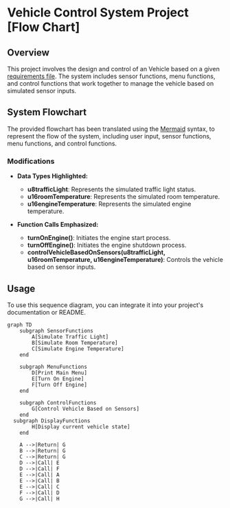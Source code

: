 # Vehicle Control System Project [Flow Chart]

## Overview

This project involves the design and control of an Vehicle based on a given [requirements file](https://github.com/Salahbendary/VehicleControlSystem/blob/main/Mini%20Project%201_C%20Programming.pdf). The system includes sensor functions, menu functions, and control functions that work together to manage the vehicle based on simulated sensor inputs.

## System Flowchart 
The provided flowchart has been translated using the [Mermaid](https://mermaid-js.github.io/mermaid/) syntax, to represent the flow of the system,
including user input, sensor functions, menu functions, and control functions.

### Modifications

- **Data Types Highlighted:**
  - **u8trafficLight**: Represents the simulated traffic light status.
  - **u16roomTemperature**: Represents the simulated room temperature.
  - **u16engineTemperature**: Represents the simulated engine temperature.

- **Function Calls Emphasized:**
  - **turnOnEngine()**: Initiates the engine start process.
  - **turnOffEngine()**: Initiates the engine shutdown process.
  - **controlVehicleBasedOnSensors(u8trafficLight, u16roomTemperature, u16engineTemperature)**: Controls the vehicle based on sensor inputs.

## Usage

To use this sequence diagram, you can integrate it into your project's documentation or README.

```mermaid
graph TD
    subgraph SensorFunctions
        A[Simulate Traffic Light]
        B[Simulate Room Temperature]
        C[Simulate Engine Temperature]
    end

    subgraph MenuFunctions
        D[Print Main Menu]
        E[Turn On Engine]
        F[Turn Off Engine]
    end

    subgraph ControlFunctions
        G[Control Vehicle Based on Sensors]
    end
  subgraph DisplayFunctions
        H[Display current vehicle state]
    end

    A -->|Return| G
    B -->|Return| G
    C -->|Return| G
    D -->|Call| E
    D -->|Call| F
    E -->|Call| A
    E -->|Call| B
    E -->|Call| C
    F -->|Call| D
    G -->|Call| H
